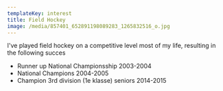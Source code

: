 ```yaml
---
templateKey: interest
title: Field Hockey
image: /media/857401_652891198089283_1265832516_o.jpg
---
```

I've played field hockey on a competitive level most of my life, resulting in the following succes

* Runner up National Championsship 2003-2004
* National Champions 2004-2005
* Champion 3rd division (1e klasse) seniors 2014-2015
